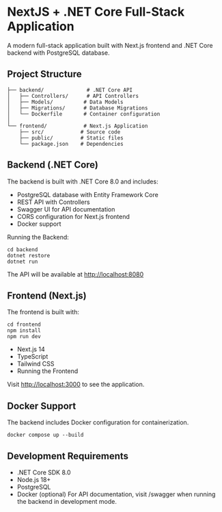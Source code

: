 # NextJS + .NET Core Full-Stack Application
A modern full-stack application built with Next.js frontend and .NET Core backend with PostgreSQL database.

## Project Structure

```
├── backend/              # .NET Core API
│   ├── Controllers/      # API Controllers
│   ├── Models/          # Data Models
│   ├── Migrations/      # Database Migrations
│   └── Dockerfile       # Container configuration
│
└── frontend/            # Next.js Application
    ├── src/            # Source code
    ├── public/         # Static files
    └── package.json    # Dependencies
```    
## Backend (.NET Core)
The backend is built with .NET Core 8.0 and includes:

- PostgreSQL database with Entity Framework Core
- REST API with Controllers
- Swagger UI for API documentation
- CORS configuration for Next.js frontend
- Docker support

Running the Backend:
```
cd backend
dotnet restore
dotnet run
```
The API will be available at <http://localhost:8080>

## Frontend (Next.js)
The frontend is built with:
```
cd frontend
npm install
npm run dev
```
- Next.js 14
- TypeScript
- Tailwind CSS
- Running the Frontend

Visit <http://localhost:3000> to see the application.

## Docker Support
The backend includes Docker configuration for containerization.

```
docker compose up --build

```
## Development Requirements
- .NET Core SDK 8.0
- Node.js 18+
- PostgreSQL
- Docker (optional)
For API documentation, visit /swagger when running the backend in development mode.